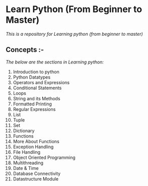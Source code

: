 # Learn Python (From Beginner to Master)
*This is a repository for Learning python (from beginner to master)*

## Concepts :-
*The below are the sections in Learning python:*

1. Introduction to python
2. Python Datatypes
3. Operators and Expressions
4. Conditional Statements
5. Loops
6. String and its Methods
7. Formatted Printing
8. Regular Expressions
9. List
10. Tuple
11. Set
12. Dictionary
13. Functions
14. More About Functions
15. Exception Handling
16. File Handling
17. Object Oriented Programming
18. Multithreading
19. Date & Time
20. Database Connectivity
21. Datastructure Module